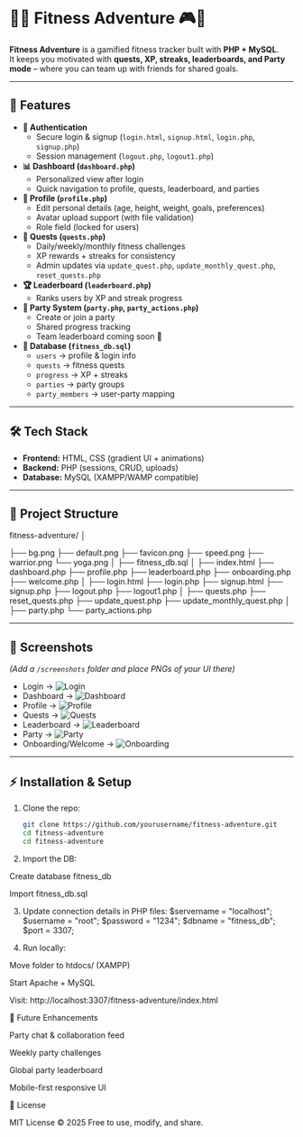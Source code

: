 # 🏋️‍♂️ Fitness Adventure 🎮🎉

**Fitness Adventure** is a gamified fitness tracker built with **PHP + MySQL**.  
It keeps you motivated with **quests, XP, streaks, leaderboards, and Party mode** – where you can team up with friends for shared goals.  

---

## 🚀 Features

- **🔐 Authentication**
  - Secure login & signup (`login.html`, `signup.html`, `login.php`, `signup.php`)
  - Session management (`logout.php`, `logout1.php`)
- **📊 Dashboard (`dashboard.php`)**
  - Personalized view after login  
  - Quick navigation to profile, quests, leaderboard, and parties  
- **👤 Profile (`profile.php`)**
  - Edit personal details (age, height, weight, goals, preferences)  
  - Avatar upload support (with file validation)  
  - Role field (locked for users)  
- **🎯 Quests (`quests.php`)**
  - Daily/weekly/monthly fitness challenges  
  - XP rewards + streaks for consistency  
  - Admin updates via `update_quest.php`, `update_monthly_quest.php`, `reset_quests.php`  
- **🏆 Leaderboard (`leaderboard.php`)**
  - Ranks users by XP and streak progress  
- **👥 Party System (`party.php`, `party_actions.php`)**
  - Create or join a party  
  - Shared progress tracking  
  - Team leaderboard coming soon 🚀  
- **📂 Database (`fitness_db.sql`)**
  - `users` → profile & login info  
  - `quests` → fitness quests  
  - `progress` → XP + streaks  
  - `parties` → party groups  
  - `party_members` → user-party mapping  

---

## 🛠️ Tech Stack

- **Frontend:** HTML, CSS (gradient UI + animations)  
- **Backend:** PHP (sessions, CRUD, uploads)  
- **Database:** MySQL (XAMPP/WAMP compatible)  

---

## 📂 Project Structure

fitness-adventure/
│

├── bg.png
├── default.png
├── favicon.png
├── speed.png
├── warrior.png
└── yoga.png
│
├── fitness_db.sql
│
├── index.html
├── dashboard.php
├── profile.php
├── leaderboard.php
├── onboarding.php
├── welcome.php
│
├── login.html
├── login.php
├── signup.html
├── signup.php
├── logout.php
├── logout1.php
│
├── quests.php
├── reset_quests.php
├── update_quest.php
├── update_monthly_quest.php
│
├── party.php
└── party_actions.php

---

## 📸 Screenshots  

*(Add a `/screenshots` folder and place PNGs of your UI there)*  

- Login → ![Login](screenshots/login.png)  
- Dashboard → ![Dashboard](screenshots/dashboard.png)  
- Profile → ![Profile](screenshots/profile.png)  
- Quests → ![Quests](screenshots/quests.png)  
- Leaderboard → ![Leaderboard](screenshots/leaderboard.png)  
- Party → ![Party](screenshots/party.png)  
- Onboarding/Welcome → ![Onboarding](screenshots/onboarding.png)  

---

## ⚡ Installation & Setup

1. Clone the repo:
   ```bash
   git clone https://github.com/yourusername/fitness-adventure.git
   cd fitness-adventure
   cd fitness-adventure
2. Import the DB:

Create database fitness_db

Import fitness_db.sql

3. Update connection details in PHP files:
$servername = "localhost";
$username   = "root";
$password   = "1234"; 
$dbname     = "fitness_db";
$port       = 3307;

4. Run locally:

Move folder to htdocs/ (XAMPP)

Start Apache + MySQL

Visit: http://localhost:3307/fitness-adventure/index.html

🎯 Future Enhancements

Party chat & collaboration feed

Weekly party challenges

Global party leaderboard

Mobile-first responsive UI

📜 License

MIT License © 2025
Free to use, modify, and share.
